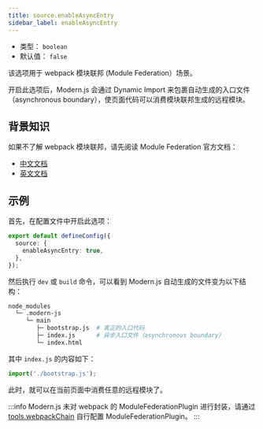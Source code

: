 ```yaml
---
title: source.enableAsyncEntry
sidebar_label: enableAsyncEntry
---
```


- 类型： `boolean`
- 默认值： `false`

该选项用于 webpack 模块联邦 (Module Federation）场景。

开启此选项后，Modern.js 会通过 Dynamic Import 来包裹自动生成的入口文件（asynchronous boundary），使页面代码可以消费模块联邦生成的远程模块。

## 背景知识

如果不了解 webpack 模块联邦，请先阅读 Module Federation 官方文档：

- [中文文档](https://webpack.docschina.org/concepts/module-federation/)
- [英文文档](https://webpack.js.org/concepts/module-federation)

## 示例

首先，在配置文件中开启此选项：

```typescript title="modern.config.ts"
export default defineConfig({
  source: {
    enableAsyncEntry: true,
  },
});
```

然后执行 `dev` 或 `build` 命令，可以看到 Modern.js 自动生成的文件变为以下结构：

```bash
node_modules
  └─ .modern-js
     └─ main
        ├─ bootstrap.js  # 真正的入口代码
        ├─ index.js      # 异步入口文件（asynchronous boundary）
        └─ index.html
```

其中 `index.js` 的内容如下：

```js
import('./bootstrap.js');
```

此时，就可以在当前页面中消费任意的远程模块了。

:::info
Modern.js 未对 webpack 的 ModuleFederationPlugin 进行封装，请通过 [tools.webpackChain](/docs/configure/app/tools/webpack-chain) 自行配置 ModuleFederationPlugin。
:::
